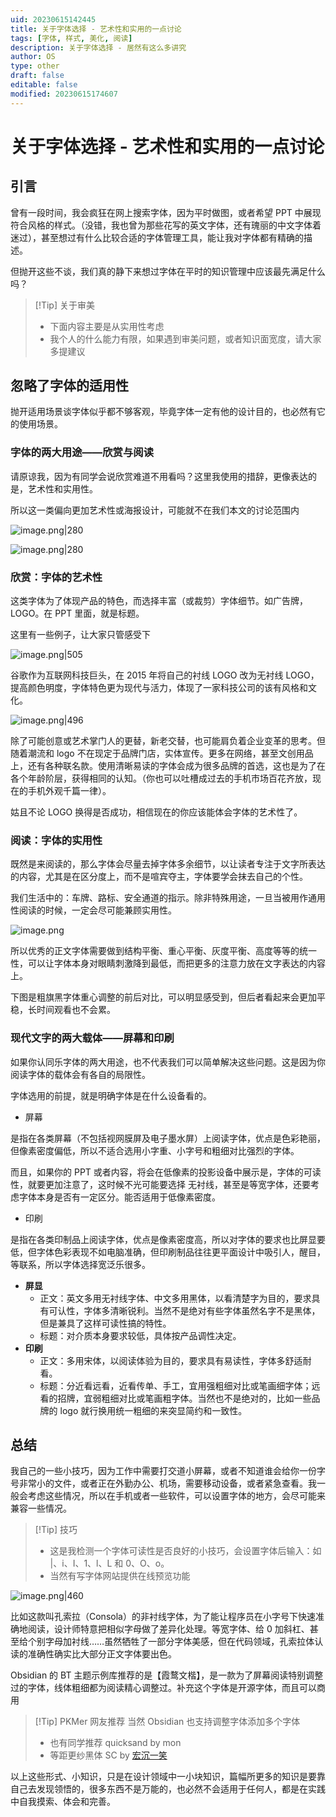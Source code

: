 ```yaml
---
uid: 20230615142445
title: 关于字体选择 - 艺术性和实用的一点讨论
tags: [字体, 样式, 美化, 阅读]
description: 关于字体选择 - 居然有这么多讲究
author: OS
type: other
draft: false
editable: false
modified: 20230615174607
---
```


# 关于字体选择 - 艺术性和实用的一点讨论

## 引言

曾有一段时间，我会疯狂在网上搜索字体，因为平时做图，或者希望 PPT 中展现符合风格的样式。（没错，我也曾为那些花写的英文字体，还有瑰丽的中文字体着迷过），甚至想过有什么比较合适的字体管理工具，能让我对字体都有精确的描述。

但抛开这些不谈，我们真的静下来想过字体在平时的知识管理中应该最先满足什么吗？

> [!Tip] 关于审美
> - 下面内容主要是从实用性考虑
> - 我个人的什么能力有限，如果遇到审美问题，或者知识面宽度，请大家多提建议

## 忽略了字体的适用性

抛开适用场景谈字体似乎都不够客观，毕竟字体一定有他的设计目的，也必然有它的使用场景。

### 字体的两大用途——欣赏与阅读

请原谅我，因为有同学会说欣赏难道不用看吗？这里我使用的措辞，更像表达的是，艺术性和实用性。

所以这一类偏向更加艺术性或海报设计，可能就不在我们本文的讨论范围内

![image.png|280](https://cdn.pkmer.cn/images/20230615145824.png!pkmer)

![image.png|280](https://cdn.pkmer.cn/images/20230615145904.png!pkmer)

### 欣赏：字体的艺术性

这类字体为了体现产品的特色，而选择丰富（或裁剪）字体细节。如广告牌，LOGO。在 PPT 里面，就是标题。

这里有一些例子，让大家只管感受下

![image.png|505](https://cdn.pkmer.cn/images/20230615144114.png!pkmer)

谷歌作为互联网科技巨头，在 2015 年将自己的衬线 LOGO 改为无衬线 LOGO，提高颜色明度，字体特色更为现代与活力，体现了一家科技公司的该有风格和文化。

![image.png|496](https://cdn.pkmer.cn/images/20230615150221.png!pkmer)

除了可能创意或艺术掌门人的更替，新老交替，也可能肩负着企业变革的思考。但随着潮流和 logo 不在现定于品牌门店，实体宣传。更多在网络，甚至文创用品上，还有各种联名款。使用清晰易读的字体会成为很多品牌的首选，这也是为了在各个年龄阶层，获得相同的认知。（你也可以吐槽成过去的手机市场百花齐放，现在的手机外观千篇一律）。

姑且不论 LOGO 换得是否成功，相信现在的你应该能体会字体的艺术性了。

### 阅读：字体的实用性

既然是来阅读的，那么字体会尽量去掉字体多余细节，以让读者专注于文字所表达的内容，尤其是在区分度上，而不是喧宾夺主，字体要学会抹去自己的个性。

我们生活中的：车牌、路标、安全通道的指示。除非特殊用途，一旦当被用作通用性阅读的时候，一定会尽可能兼顾实用性。

![image.png](https://cdn.pkmer.cn/images/20230615152604.png!pkmer)

所以优秀的正文字体需要做到结构平衡、重心平衡、灰度平衡、高度等等的统一性，可以让字体本身对眼睛刺激降到最低，而把更多的注意力放在文字表达的内容上。

下图是粗旗黑字体重心调整的前后对比，可以明显感受到，但后者看起来会更加平稳，长时间观看也不会累。

### 现代文字的两大载体——屏幕和印刷

如果你认同乐字体的两大用途，也不代表我们可以简单解决这些问题。这是因为你阅读字体的载体会有各自的局限性。

字体选用的前提，就是明确字体是在什么设备看的。

- 屏幕

是指在各类屏幕（不包括视网膜屏及电子墨水屏）上阅读字体，优点是色彩艳丽，但像素密度偏低，所以不适合选用小字重、小字号和粗细对比强烈的字体。

而且，如果你的 PPT 或者内容，将会在低像素的投影设备中展示是，字体的可读性，就要更加注意了，这时候不光可能要选择 无衬线，甚至是等宽字体，还要考虑字体本身是否有一定区分。能否适用于低像素密度。

- 印刷

是指在各类印制品上阅读字体，优点是像素密度高，所以对字体的要求也比屏显要低，但字体色彩表现不如电脑准确，但印刷制品往往更平面设计中吸引人，醒目，等联系，所以字体选择宽泛乐很多。

- **屏显**
	- 正文：英文多用无衬线字体、中文多用黑体，以看清楚字为目的，要求具有可认性，字体多清晰锐利。当然不是绝对有些字体虽然名字不是黑体，但是兼具了这样可读性搞的特性。
	- 标题：对介质本身要求较低，具体按产品调性决定。
- **印刷**
	- 正文：多用宋体，以阅读体验为目的，要求具有易读性，字体多舒适耐看。
	- 标题：分近看远看，近看传单、手工，宜用强粗细对比或笔画细字体；远看的招牌，宜弱粗细对比或笔画粗字体。当然也不是绝对的，比如一些品牌的 logo 就行换用统一粗细的来突显简约和一致性。

## 总结

我自己的一些小技巧，因为工作中需要打交道小屏幕，或者不知道谁会给你一份字号非常小的文件，或者正在外勤办公、机场，需要移动设备，或者紧急查看。我一般会考虑这些情况，所以在手机或者一些软件，可以设置字体的地方，会尽可能来兼容一些情况。

>[!Tip] 技巧
>- 这是我检测一个字体可读性是否良好的小技巧，会设置字体后输入：如 |、i、I、1、l、L 和 0、O、o。
>- 当然有写字体网站提供在线预览功能

![image.png|460](https://cdn.pkmer.cn/images/20230615152946.png!pkmer)

比如这款叫孔索拉（Consola）的非衬线字体，为了能让程序员在小字号下快速准确地阅读，设计师特意把相似字母做了差异化处理。等宽字体、给 0 加斜杠、甚至给个别字母加衬线……虽然牺牲了一部分字体美感，但在代码领域，孔索拉体认读的准确性确实比大部分正文字体要出色。

Obsidian 的 BT 主题示例库推荐的是【霞鹜文楷】，是一款为了屏幕阅读特别调整过的字体，线体粗细都为阅读精心调整过。补充这个字体是开源字体，而且可以商用

> [!Tip] PKMer 网友推荐
> 当然 Obsidian 也支持调整字体添加多个字体
> - 也有同学推荐 quicksand by mon
> - 等距更纱黑体 SC by [宏沉一笑](https://pkmer.cn/authors/%E5%AE%8F%E6%B2%89%E4%B8%80%E7%AC%91/)

以上这些形式、小知识，只是在设计领域中一小块知识，篇幅所更多的知识是要靠自己去发现领悟的，很多东西不是万能的，也必然不会适用于任何人，都是在实践中自我摸索、体会和完善。